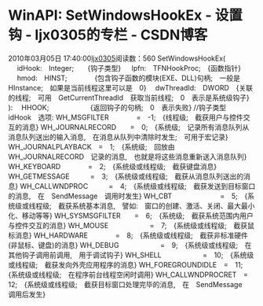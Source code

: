 # WinAPI: SetWindowsHookEx - 设置钩 - ljx0305的专栏 - CSDN博客
2010年03月05日 17:40:00[ljx0305](https://me.csdn.net/ljx0305)阅读数：560
SetWindowsHookEx( 　
idHook:　Integer;　　{钩子类型} 　
lpfn:　TFNHookProc;　{函数指针} 　
hmod:　HINST;　　　　{包含钩子函数的模块(EXE、DLL)句柄;　一般是　HInstance;　如果是当前线程这里可以是　0} 　dwThreadId:　DWORD　{关联的线程;　可用　GetCurrentThreadId　获取当前线程;　0　表示是系统级钩子} ):　
HHOOK;　　　　　　{返回钩子的句柄;　0　表示失败} 
//钩子类型　idHook　选项: 
WH_MSGFILTER　　　　=　-1;　{线程级;　截获用户与控件交互的消息} 
WH_JOURNALRECORD　　=　0;　{系统级;　记录所有消息队列从消息队列送出的输入消息,　在消息从队列中清除时发生;　可用于宏记录} 
WH_JOURNALPLAYBACK　=　1;　{系统级;　回放由　
WH_JOURNALRECORD　记录的消息,　也就是将这些消息重新送入消息队列} 
WH_KEYBOARD　　　　=　2;　{系统级或线程级;　截获键盘消息} 
WH_GETMESSAGE　　　=　3;　{系统级或线程级;　截获从消息队列送出的消息} 
WH_CALLWNDPROC　　　=　4;　{系统级或线程级;　截获发送到目标窗口的消息,　在　SendMessage　调用时发生} 
WH_CBT　　　　　　　=　5;　{系统级或线程级;　截获系统基本消息,　譬如:　窗口的创建、激活、关闭、最大最小化、移动等等} WH_SYSMSGFILTER　　=　6;　{系统级;　截获系统范围内用户与控件交互的消息} 
WH_MOUSE　　　　　　=　7;　{系统级或线程级;　截获鼠标消息} 
WH_HARDWARE　　　　=　8;　{系统级或线程级;　截获非标准硬件(非鼠标、键盘)的消息} 
WH_DEBUG　　　　　　=　9;　{系统级或线程级;　在其他钩子调用前调用,　用于调试钩子} 
WH_SHELL　　　　　　=　10;　{系统级或线程级;　截获发向外壳应用程序的消息} 
WH_FOREGROUNDIDLE　=　11;　{系统级或线程级;　在程序前台线程空闲时调用} 
WH_CALLWNDPROCRET　=　12;　{系统级或线程级;　截获目标窗口处理完毕的消息,　在　SendMessage　调用后发生}
